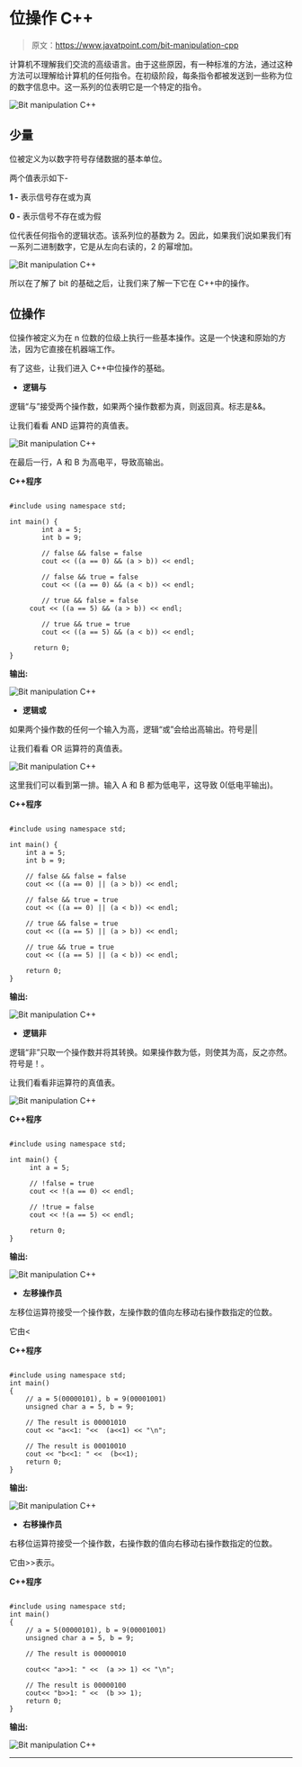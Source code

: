 # 位操作 C++

> 原文：<https://www.javatpoint.com/bit-manipulation-cpp>

计算机不理解我们交流的高级语言。由于这些原因，有一种标准的方法，通过这种方法可以理解给计算机的任何指令。在初级阶段，每条指令都被发送到一些称为位的数字信息中。这一系列的位表明它是一个特定的指令。

![Bit manipulation C++](img/41bff1dca9e5f836076af10228a5d692.png)

## 少量

位被定义为以数字符号存储数据的基本单位。

两个值表示如下-

**1 -** 表示信号存在或为真

**0 -** 表示信号不存在或为假

位代表任何指令的逻辑状态。该系列位的基数为 2。因此，如果我们说如果我们有一系列二进制数字，它是从左向右读的，2 的幂增加。

![Bit manipulation C++](img/4ed039cf89a88eb6c096481cc638bdc6.png)

所以在了解了 bit 的基础之后，让我们来了解一下它在 C++中的操作。

## 位操作

位操作被定义为在 n 位数的位级上执行一些基本操作。这是一个快速和原始的方法，因为它直接在机器端工作。

有了这些，让我们进入 C++中位操作的基础。

*   **逻辑与**

逻辑“与”接受两个操作数，如果两个操作数都为真，则返回真。标志是&&。

让我们看看 AND 运算符的真值表。

![Bit manipulation C++](img/1521ee496351b1c29b121bcfd037a054.png)

在最后一行，A 和 B 为高电平，导致高输出。

**C++程序**

```

#include using namespace std;

int main() {
    	int a = 5;
    	int b = 9;

    	// false && false = false
    	cout << ((a == 0) && (a > b)) << endl;

    	// false && true = false
    	cout << ((a == 0) && (a < b)) << endl;

    	// true && false = false
  	 cout << ((a == 5) && (a > b)) << endl;

    	// true && true = true
    	cout << ((a == 5) && (a < b)) << endl;

  	  return 0;
} 
```

**输出:**

![Bit manipulation C++](img/616007fd726403b519208b0512ed4708.png)

*   **逻辑或**

如果两个操作数的任何一个输入为高，逻辑“或”会给出高输出。符号是||

让我们看看 OR 运算符的真值表。

![Bit manipulation C++](img/d5ab80fc361f1ed9c05ee6e652ade4df.png)

这里我们可以看到第一排。输入 A 和 B 都为低电平，这导致 0(低电平输出)。

**C++程序**

```

#include using namespace std;

int main() {
    int a = 5;
    int b = 9;

    // false && false = false
    cout << ((a == 0) || (a > b)) << endl;

    // false && true = true
    cout << ((a == 0) || (a < b)) << endl;

    // true && false = true
    cout << ((a == 5) || (a > b)) << endl;

    // true && true = true
    cout << ((a == 5) || (a < b)) << endl;

    return 0;
} 
```

**输出:**

![Bit manipulation C++](img/a7e7c0799c920772e65d193643ac66af.png)

*   **逻辑非**

逻辑“非”只取一个操作数并将其转换。如果操作数为低，则使其为高，反之亦然。符号是！。

让我们看看非运算符的真值表。

![Bit manipulation C++](img/361066fb728550fd9ec17954271e5546.png)

**C++程序**

```

#include using namespace std;

int main() {
   	 int a = 5;

   	 // !false = true
   	 cout << !(a == 0) << endl;

   	 // !true = false
   	 cout << !(a == 5) << endl;

   	 return 0;
} 
```

**输出:**

![Bit manipulation C++](img/5212125097a1a5b4e1600ba44e62ea01.png)

*   **左移操作员**

左移位运算符接受一个操作数，左操作数的值向左移动右操作数指定的位数。

它由<

**C++程序**

```

#include using namespace std;
int main()
{
	// a = 5(00000101), b = 9(00001001)
	unsigned char a = 5, b = 9;

	// The result is 00001010
	cout << "a<<1: "<<  (a<<1) << "\n";

	// The result is 00010010
	cout << "b<<1: " <<  (b<<1);
	return 0;
} 
```

**输出:**

![Bit manipulation C++](img/d494ba239bb7d3c4cb699eb4282e6cfc.png)

*   **右移操作员**

右移位运算符接受一个操作数，右操作数的值向右移动右操作数指定的位数。

它由>>表示。

**C++程序**

```

#include using namespace std;
int main()
{
	// a = 5(00000101), b = 9(00001001)
	unsigned char a = 5, b = 9;

	// The result is 00000010

	cout<< "a>>1: " <<  (a >> 1) << "\n";

	// The result is 00000100
	cout<< "b>>1: " <<  (b >> 1);
	return 0;
} 
```

**输出:**

![Bit manipulation C++](img/7ae48014a18e5f08bd1ff5600a0aa981.png)

* * *